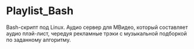 # Playlist_Bash
Bash-cкрипт под Linux. Аудио сервер для МВидео, который составляет аудио плэй-лист, чередуя рекламные трэки с музыкальной подборкой по заданному алгоритму.
